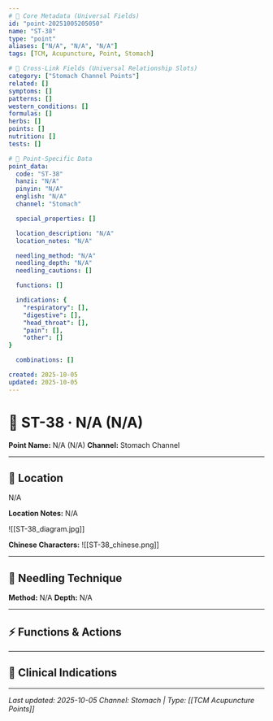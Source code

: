 ```yaml
---
# 🔹 Core Metadata (Universal Fields)
id: "point-20251005205050"
name: "ST-38"
type: "point"
aliases: ["N/A", "N/A", "N/A"]
tags: [TCM, Acupuncture, Point, Stomach]

# 🔹 Cross-Link Fields (Universal Relationship Slots)
category: ["Stomach Channel Points"]
related: []
symptoms: []
patterns: []
western_conditions: []
formulas: []
herbs: []
points: []
nutrition: []
tests: []

# 🔹 Point-Specific Data
point_data:
  code: "ST-38"
  hanzi: "N/A"
  pinyin: "N/A"
  english: "N/A"
  channel: "Stomach"

  special_properties: []

  location_description: "N/A"
  location_notes: "N/A"

  needling_method: "N/A"
  needling_depth: "N/A"
  needling_cautions: []

  functions: []

  indications: {
    "respiratory": [],
    "digestive": [],
    "head_throat": [],
    "pain": [],
    "other": []
}

  combinations: []

created: 2025-10-05
updated: 2025-10-05
---
```


# 📍 ST-38 · N/A (N/A)

**Point Name:** N/A (N/A)
**Channel:** Stomach Channel

---

## 📍 Location

N/A

**Location Notes:**
N/A

![[ST-38_diagram.jpg]]

**Chinese Characters:** ![[ST-38_chinese.png]]

---

## 🔧 Needling Technique

**Method:** N/A
**Depth:** N/A

---

## ⚡ Functions & Actions

---

## 🎯 Clinical Indications

---

*Last updated: 2025-10-05*
*Channel: Stomach | Type: [[TCM Acupuncture Points]]*
